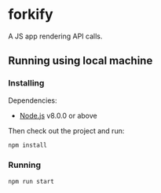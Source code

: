 # forkify

A JS app rendering API calls.

## Running using local machine

### Installing

Dependencies:

* [Node.js](https://nodejs.org/en/) v8.0.0 or above

Then check out the project and run:

```sh
npm install
```

### Running

```sh
npm run start
```
